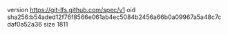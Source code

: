 version https://git-lfs.github.com/spec/v1
oid sha256:b54aded12f76f8566e061ab4ec5084b2456a66b0a09967a5a48c7cdaf0a52a36
size 1811

